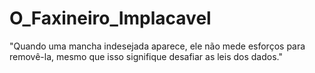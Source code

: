 # O_Faxineiro_Implacavel
"Quando uma mancha indesejada aparece, ele não mede esforços para removê-la, mesmo que isso signifique desafiar as leis dos dados."
